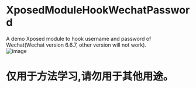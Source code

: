 # XposedModuleHookWechatPassword
A demo Xposed module to hook username and password of Wechat(Wechat version 6.6.7, other version will not work).  
![image](https://github.com/LizhangHuang/XposedModuleHookWechatPassword/raw/master/wechat_demo.png)  
# 仅用于方法学习,请勿用于其他用途。  
